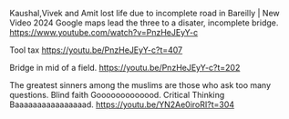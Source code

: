 

Kaushal,Vivek and Amit lost life due to incomplete road in Bareilly | New Video 2024
Google maps lead the three to a disater, incomplete bridge.
https://www.youtube.com/watch?v=PnzHeJEyY-c

Tool tax 
https://youtu.be/PnzHeJEyY-c?t=407

Bridge in mid of a field.
https://youtu.be/PnzHeJEyY-c?t=202


The greatest sinners among the muslims are those who ask too many questions.
Blind faith Gooooooooooood. Critical Thinking Baaaaaaaaaaaaaaaad.
https://youtu.be/YN2Ae0iroRI?t=304

